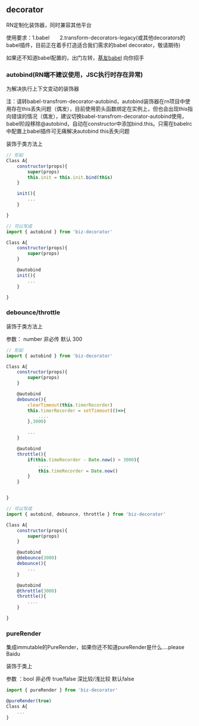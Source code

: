 ## decorator
RN定制化装饰器，同时兼容其他平台

使用要求：1.babel
        2.transform-decorators-legacy(或其他decorators的babel插件，目前正在着手打造适合我们需求的babel decorator，敬请期待)

如果还不知道babel配置的，出门左转，[基友babel](http://babeljs.io/) 向你招手

### autobind(RN端不建议使用，JSC执行时存在异常)

为解决执行上下文变动的装饰器

注：请转babel-transfrom-decorator-autobind，autobind装饰器在rn项目中使用存在this丢失问题（偶发），目前使用箭头函数绑定在实例上，但也会出现this指向错误的情况（偶发），建议切换babel-transfrom-decorator-autobind使用，babel阶段移除@autobind，自动在constructor中添加bind.this。只需在babelrc中配置上babel插件可无痛解决autobind this丢失问题

装饰于类方法上

```js
// 形如
Class A{
    constructor(props){
        super(props)
        this.init = this.init.bind(this)
    }

    init(){
        ...
    }

}

// 可以写成
import { autobind } from 'biz-decorator'

Class A{
    constructor(props){
        super(props)
    }

    @autobind
    init(){
        ...
    }

}

```

### debounce/throttle

装饰于类方法上

参数： number 非必传 默认 300

```js
// 形如
import { autobind } from 'biz-decorator'

Class A{
    constructor(props){
        super(props)
    }

    @autobind
    debounce(){
        clearTimeout(this.timerRecorder)
        this.timerRecorder = setTimeout(()=>{
            ....
        },3000)

        ...
    }

    @autobind
    throttle(){
        if(this.timeRecorder - Date.now() > 3000){
            ....
            this.timeRecorder = Date.now()
        }
    }


}

// 可以写成
import { autobind, debounce, throttle } from 'biz-decorator'

Class A{
    constructor(props){
        super(props)
    }

    @autobind
    @debounce(3000)
    debounce(){
        ...
    }

    @autobind
    @throttle(3000)
    throttle(){
        ....
    }

}

```

### pureRender

集成immutable的PureRender，如果你还不知道pureRender是什么....please Baidu

装饰于类上

参数 ：bool  非必传 true/false 深比较/浅比较 默认false 

```js
import { pureRender } from 'biz-decorator'

@pureRender(true)
Class A{
    ...
}


```

